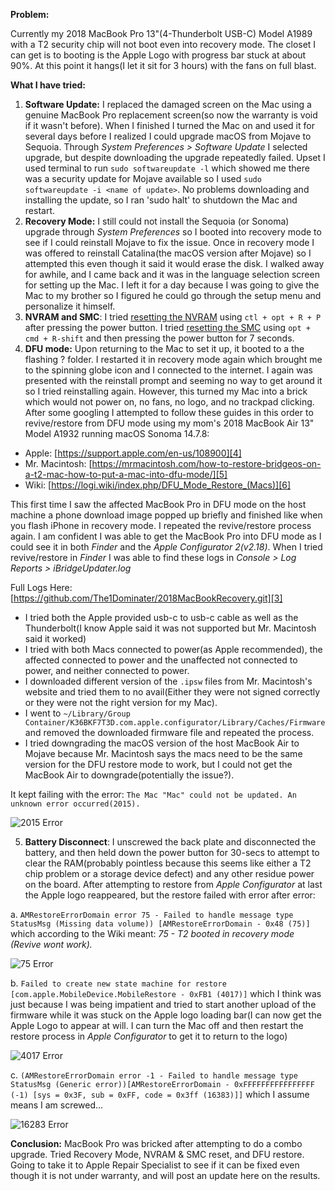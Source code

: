 **Problem:**

Currently my 2018 MacBook Pro 13"(4-Thunderbolt USB-C) Model A1989 with a T2 security chip will not boot even into recovery mode. The closet I can get is to booting is the Apple Logo with progress bar stuck at about 90%. At this point it hangs(I let it sit for 3 hours) with the fans on full blast.

**What I have tried:**
 1. **Software Update:** I replaced the damaged screen on the Mac using a genuine MacBook Pro replacement screen(so now the warranty is void if it wasn't before). When I finished I turned the Mac on and used it for several days before I realized I could upgrade macOS from Mojave to Sequoia. Through *System Preferences > Software Update* I selected upgrade, but despite downloading the upgrade repeatedly failed. Upset I used terminal to run `sudo softwareupdate -l` which showed me there was a security update for Mojave available so I used `sudo softwareupdate -i <name of update>`. No problems downloading and installing the update, so I ran 'sudo halt' to shutdown the Mac and restart. 
 2. **Recovery Mode:** I still could not install the Sequoia (or Sonoma) upgrade through *System Preferences* so I booted into recovery mode to see if I could reinstall Mojave to fix the issue. Once in recovery mode I was offered to reinstall Catalina(the macOS version after Mojave) so I attempted this even though it said it would erase the disk. I walked away for awhile, and I came back and it was in the language selection screen for setting up the Mac. I left it for a day because I was going to give the Mac to my brother so I figured he could go through the setup menu and personalize it himself.
 3. **NVRAM and SMC**: I tried [resetting the NVRAM][1] using `ctl + opt + R + P` after pressing the power button. I tried [resetting the SMC][2] using `opt + cmd + R-shift` and then pressing the power button for 7 seconds. 
 4. **DFU mode:** Upon returning to the Mac to set it up, it booted to a the flashing ? folder. I restarted it in recovery mode again which brought me to the spinning globe icon and I connected to the internet. I again was presented with the reinstall prompt and seeming no way to get around it so I tried reinstalling again. However, this turned my Mac into a brick which would not power on, no fans, no logo, and no trackpad clicking. After some googling I attempted to follow these guides in this order to revive/restore from DFU mode using my mom's 2018 MacBook Air 13" Model A1932 running macOS Sonoma 14.7.8:
- Apple: [https://support.apple.com/en-us/108900][4]
- Mr. Macintosh: [https://mrmacintosh.com/how-to-restore-bridgeos-on-a-t2-mac-how-to-put-a-mac-into-dfu-mode/][5]
- Wiki: [https://logi.wiki/index.php/DFU_Mode_Restore_(Macs)][6]

This first time I saw the affected MacBook Pro in DFU mode on the host machine a phone download image popped up briefly and finished like when you flash iPhone in recovery mode. I repeated the revive/restore process again. I am confident I was able to get the MacBook Pro into DFU mode as I could see it in both *Finder* and the *Apple Configurator 2(v2.18)*. When I tried revive/restore in *Finder* I was able to find these logs in *Console > Log Reports > iBridgeUpdater.log* 

Full Logs Here: [https://github.com/The1Dominater/2018MacBookRecovery.git][3]

- I tried both the Apple provided usb-c to usb-c cable as well as the Thunderbolt(I know Apple said it was not supported but Mr. Macintosh said it worked) 
- I tried with both Macs connected to power(as Apple recommended), the affected connected to power and the unaffected not connected to power, and neither connected to power.
- I downloaded different version of the `.ipsw` files from Mr. Macintosh's website and tried them to no avail(Either they were not signed correctly or they were not the right version for my Mac).
- I went to `~/Library/Group Container/K36BKF7T3D.com.apple.configurator/Library/Caches/Firmware` and removed the downloaded firmware file and repeated the process.
- I tried downgrading the macOS version of the host MacBook Air to Mojave because Mr. Macintosh says the macs need to be the same version for the DFU restore mode to work, but I could not get the MacBook Air to downgrade(potentially the issue?).

It kept failing with the error: `The Mac "Mac" could not be updated. An unknown error occurred(2015).`

![2015 Error][7]

 5. **Battery Disconnect**: I unscrewed the back plate and disconnected the battery, and then held down the power button for 30-secs to attempt to clear the RAM(probably pointless because this seems like either a T2 chip problem or a storage device defect) and any other residue power on the board. After attempting to restore from *Apple Configurator* at last the Apple logo reappeared, but the restore failed with error after error:

a. `AMRestoreErrorDomain error 75 - Failed to handle message type StatusMsg (Missing data volume)) [AMRestoreErrorDomain - 0x48 (75)]` which according to the Wiki meant: *75 - T2 booted in recovery mode (Revive wont work).*

![75 Error][8]

b. `Failed to create new state machine for restore [com.apple.MobileDevice.MobileRestore - 0xFB1 (4017)]` which I think was just because I was being impatient and tried to start another upload of the firmware while it was stuck on the Apple logo loading bar(I can now get the Apple Logo to appear at will. I can turn the Mac off and then restart the restore process in *Apple Configurator* to get it to return to the logo)

![4017 Error][9]

c. `(AMRestoreErrorDomain error -1 - Failed to handle message type StatusMsg (Generic error))[AMRestoreErrorDomain - 0xFFFFFFFFFFFFFFFF (-1) [sys = 0x3F, sub = 0xFF, code = 0x3ff (16383)]]` which I assume means I am screwed...

![16283 Error][10]

**Conclusion:**
MacBook Pro was bricked after attempting to do a combo upgrade. Tried Recovery Mode, NVRAM & SMC reset, and DFU restore. Going to take it to Apple Repair Specialist to see if it can be fixed even though it is not under warranty, and will post an update here on the results.


  [1]: https://support.apple.com/en-us/102539
  [2]: https://support.apple.com/en-us/102605
  [3]: https://github.com/The1Dominater/2018MacBookRecovery.git
  [4]: https://support.apple.com/en-us/108900
  [5]: https://mrmacintosh.com/how-to-restore-bridgeos-on-a-t2-mac-how-to-put-a-mac-into-dfu-mode/
  [6]: https://logi.wiki/index.php/DFU_Mode_Restore_(Macs)
  [7]: DFU-Errors/IMG_6558.jpg
  [8]: DFU-Errors/IMG_6560.jpg
  [9]: DFU-Errors/IMG_6561.jpg
  [10]: DFU-Errors/IMG_6562.jpg
